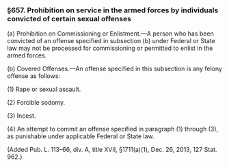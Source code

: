 ### §657. Prohibition on service in the armed forces by individuals convicted of certain sexual offenses ###

(a) Prohibition on Commissioning or Enlistment.—A person who has been convicted of an offense specified in subsection (b) under Federal or State law may not be processed for commissioning or permitted to enlist in the armed forces.

(b) Covered Offenses.—An offense specified in this subsection is any felony offense as follows:

(1) Rape or sexual assault.

(2) Forcible sodomy.

(3) Incest.

(4) An attempt to commit an offense specified in paragraph (1) through (3), as punishable under applicable Federal or State law.

(Added Pub. L. 113–66, div. A, title XVII, §1711(a)(1), Dec. 26, 2013, 127 Stat. 962.)